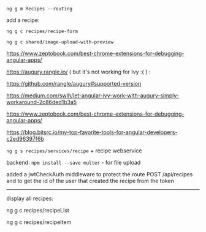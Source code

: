 `ng g m Recipes --routing`

add a recipe:

`ng g c recipes/recipe-form`

`ng g c shared/image-upload-with-preview`

https://www.zeptobook.com/best-chrome-extensions-for-debugging-angular-apps/

https://augury.rangle.io/ ( but it's not working for Ivy :( ) :

https://github.com/rangle/augury#supported-version

https://medium.com/swlh/let-angular-ivy-work-with-augury-simply-workaround-2c86ded1b3a5

https://www.zeptobook.com/best-chrome-extensions-for-debugging-angular-apps/

https://blog.bitsrc.io/my-top-favorite-tools-for-angular-developers-c2ed96397f6b

`ng g s recipes/services/recipe` + recipe webservice

backend:
`npm install --save multer` - for file upload

added a jwtCheckAuth middleware to protect the route POST /api/recipes and to get the id of the user that created the recipe from the token

---

display all recipes:

ng g c recipes/recipeList

ng g c recipes/recipeItem
